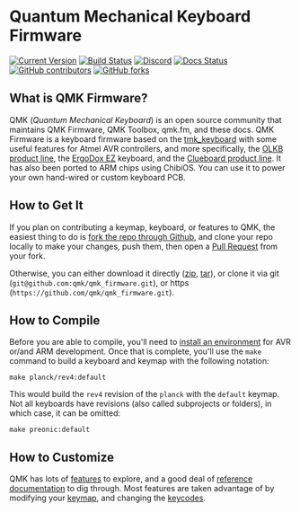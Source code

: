 # Quantum Mechanical Keyboard Firmware

[![Current Version](https://img.shields.io/github/tag/qmk/qmk_firmware.svg)](https://github.com/qmk/qmk_firmware/tags)
[![Build Status](https://travis-ci.org/qmk/qmk_firmware.svg?branch=master)](https://travis-ci.org/qmk/qmk_firmware)
[![Discord](https://img.shields.io/discord/440868230475677696.svg)](https://discord.gg/Uq7gcHh)
[![Docs Status](https://img.shields.io/badge/docs-ready-orange.svg)](https://docs.qmk.fm)
[![GitHub contributors](https://img.shields.io/github/contributors/qmk/qmk_firmware.svg)](https://github.com/qmk/qmk_firmware/pulse/monthly)
[![GitHub forks](https://img.shields.io/github/forks/qmk/qmk_firmware.svg?style=social&label=Fork)](https://github.com/qmk/qmk_firmware/)


## What is QMK Firmware?

QMK (*Quantum Mechanical Keyboard*) is an open source community that maintains QMK Firmware, QMK Toolbox, qmk.fm, and these docs. QMK Firmware is a keyboard firmware based on the [tmk\_keyboard](http://github.com/tmk/tmk_keyboard) with some useful features for Atmel AVR controllers, and more specifically, the [OLKB product line](http://olkb.com), the [ErgoDox EZ](http://www.ergodox-ez.com) keyboard, and the [Clueboard product line](http://clueboard.co/). It has also been ported to ARM chips using ChibiOS. You can use it to power your own hand-wired or custom keyboard PCB.


## How to Get It

If you plan on contributing a keymap, keyboard, or features to QMK, the easiest thing to do is [fork the repo through Github](https://github.com/qmk/qmk_firmware#fork-destination-box), and clone your repo locally to make your changes, push them, then open a [Pull Request](https://github.com/qmk/qmk_firmware/pulls) from your fork.

Otherwise, you can either download it directly ([zip](https://github.com/qmk/qmk_firmware/zipball/master), [tar](https://github.com/qmk/qmk_firmware/tarball/master)), or clone it via git (`git@github.com:qmk/qmk_firmware.git`), or https (`https://github.com/qmk/qmk_firmware.git`).


## How to Compile

Before you are able to compile, you'll need to [install an environment](getting_started_build_tools.md) for AVR or/and ARM development. Once that is complete, you'll use the `make` command to build a keyboard and keymap with the following notation:

    make planck/rev4:default

This would build the `rev4` revision of the `planck` with the `default` keymap. Not all keyboards have revisions (also called subprojects or folders), in which case, it can be omitted:

    make preonic:default
    

## How to Customize

QMK has lots of [features](features.md) to explore, and a good deal of [reference documentation](http://docs.qmk.fm) to dig through. Most features are taken advantage of by modifying your [keymap](keymap.md), and changing the [keycodes](keycodes.md).

